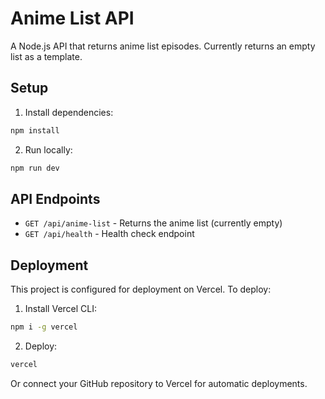 # Anime List API

A Node.js API that returns anime list episodes. Currently returns an empty list as a template.

## Setup

1. Install dependencies:
```bash
npm install
```

2. Run locally:
```bash
npm run dev
```

## API Endpoints

- `GET /api/anime-list` - Returns the anime list (currently empty)
- `GET /api/health` - Health check endpoint

## Deployment

This project is configured for deployment on Vercel. To deploy:

1. Install Vercel CLI:
```bash
npm i -g vercel
```

2. Deploy:
```bash
vercel
```

Or connect your GitHub repository to Vercel for automatic deployments.